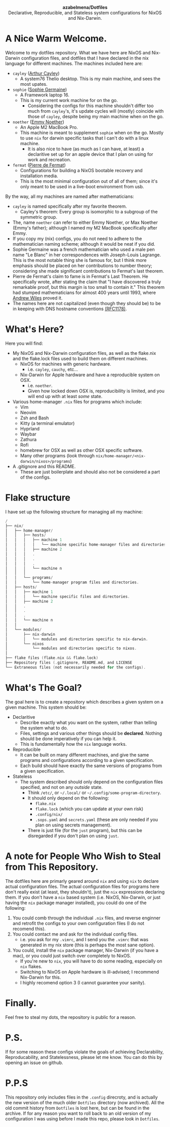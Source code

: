 <p align="center">
  <b>azabelmena/Dotfiles</b><br />
  <span align="center">Declarative, Reproducible, and Stateless system
  configurations for NixOS and Nix-Darwin.</span>
</p>

# A Nice Warm Welcome.

Welcome to my dotfiles repository. What we have here are NixOS and Nix-Darwin
configuration files, and dotfiles that I have declared in the nix language for
different machines. The machines included
here are:
- `cayley` ([Arthur Cayley](https://mathshistory.st-andrews.ac.uk/Biographies/Cayley/))
    - A system76 Thelio desktop. This is my main machine, and sees the most
    upates.
- `sophie` ([Sophie Germaine](https://www.britannica.com/biography/Sophie-Germain))
    - A Framework laptop 16.
    - This is my current work machine for on the go.
        - Considering the configs for this machine shouldn't differ too much
          from `cayley`'s, it's update cycles will (mostly) coincide with those
          of `cayley`, despite being my main machine when on the go.
- `noether` ([Emmy Noether](https://www.britannica.com/biography/Emmy-Noether))
    - An Apple M2 MacBook Pro.
    - This machine is meant to supplement `sophie` when on the go. Mostly to use
      `nix` for darwin specific tasks that I can't do with a linux machine.
        - It is also nice to have (as much as I can have, at least) a
          declaritive set up for an apple device that I plan on using for work
          and recreation.
- `fermat` ([Pierre de Fermat](https://www.britannica.com/biography/Pierre-de-Fermat))
    - Configurations for building a NixOS bootable recovery and installation media.
    - This is the most minimal configuration out of all of them; since it's only
      meant to be used in a live-boot environment from usb.

By the way, all my machines are named after mathematicians:
- `cayley` is named specifically after my favorite theorem.
    - Cayley's theorem: Every group is isomorphic to a subgroup of the symmetric
      group.
- The, name `noether` can refer to either Emmy Noether, or Max Noether
(Emmy's father); although I named my M2 MacBook specifically after Emmy.
- If you copy my (nix) configs, you do not need to adhere to the
mathematician naming scheme; although it would be neat if you did.
- Sophie Germaine was a french mathematician who used a male pen name
"Le Blanc" in her correspondences with Joseph-Louis Lagrange. This is the most
notable thing she is famous for, but I think more emphasis should be placed on
her contributions to number theory; considering she made significant
contributions to Fermat's last theorem.
- Pierre de Fermat's claim to fame is in Fermat's Last
Theorem[](https://www.britannica.com/science/Fermats-last-theorem). He
specifically wrote, after stating the claim that "I have discovered a truly
remarkable proof, but this margin is too small to contain it." This theorem had
stumped mathematicians for almost 400 years until 1993, where [Andrew
Wiles](https://www.britannica.com/biography/Andrew-Wiles) proved it.
- The names here are not capitalized (even though they should be) to be in
keeping with DNS hostname conventions
[(RFC1178)](https://datatracker.ietf.org/doc/html/rfc1178).

# What's Here?

Here you will find:

- My NixOS and Nix-Darwin configuration files, as well as the flake.nix and the
flake.lock files used to build them on different machines.
    - NixOS for machines with generic hardware.
        - i.e. `cayley`, `cauchy`, etc...
    - Nix-Darwin for Apple hardware and have a reproducible system on OSX.
        - i.e. `noether`.
        - Given how locked down OSX is, reproducibility is limited, and you will
          end up with at least _some_ state.
- Various home-manager `.nix` files for programs which include:
    - Vim
    - Neovim
    - Zsh and Bash
    - Kitty (a terminal emulator)
    - Hyprland
    - Waybar
    - Zathura
    - Rofi
    - homebrew for OSX as well as other OSX specific software.
    - Many other programs (look through `nix/home-manager/<nix-darwin/nixos>/programs`)
- A .gitignore and this README.
    - These are just boilerplate and should also not be considered a part of the
    configs.

# Flake structure
I have set up the following structure for managing all my machine:

```c
/
├── nix/
│   ├── home-manager/
│   │   ├── hosts/
│   │   │   ├── machine 1
│   │   │   │   └── machine specific home-manager files and directories.
│   │   │   ├── machine 2
│   │   │   .
│   │   │   .
│   │   │   .
│   │   │   └── machine n
│   │   │
│   │   └── programs/
│   │       └── home-manager program files and directories.
│   ├── hosts/
│   │   ├── machine 1
│   │   │   └── machine specific files and directories.
│   │   ├── machine 2
│   │   .
│   │   .
│   │   .
│   │   └── machine n
│   │
│   └── modules/
│       ├── nix-darwin
│       │   └── modules and directories specific to nix-darwin.
│       └── nixos
│           └── modules and directories specific to nixos.
│
├── flake files (flake.nix && flake.lock)
├── Repository files (.gitignore, README.md, and LICENSE
└── Extraneous files (not necessarily needed for the configs).
```

# What's The Goal?

The goal here is to create a repository which describes a given system on a
given machine. This system should be:
- Declaritive
    - Describe exactly what you want on the system, rather than telling the
      system what to do.
    - Files, settings and various other things should be **declared**. Nothing
      should be done imperatively if you can help it.
    - This is fundamentally how the `nix` language works.
- Reproducible
    - It can be built on many different machines, and give the same programs and
    configurations according to a given specification.
    - Each build should have exactly the same versions of programs from a given
    specification.
- Stateless
    - The system described should only depend on the configuration files
    specified, and not on any *outside* state.
        - Think `/etc/`, or `~/.local/` or `~/.config/some-program-directory`.
        - It should only depend on the following:
            - `flake.nix`
            - `flake.lock` (which you can update at your own risk)
            - `.config/nix/`
            - `.sops.yaml` and `secrets.yaml` (these are only needed if you plan
                on using secrets management).
        - There is just file (for the `just` program), but this can be
          disregarded if you don't plan on using `just`.

# A note for People Who Wish to Steal from This Repository.

The dotfiles here are primarly geared around `nix` and using `nix` to declare
actual configuration files. The actual configuration files for programs
here don't really exist (at least, they shouldn't), just the `nix` expressions
declaring them. If you don't have a `nix` based system (i.e. NixOS,
Nix-Darwin, or just having the `nix` package manager installed), you could do
one of the following:
1. You could comb through the individual `.nix` files, and reverse enginner and
retrofit the configs to your own configuration files (I do not recomend this).
2. You could contact me and ask for the individual config files.
    - i.e. you ask for my `.vimrc`, and I send you the `.vimrc` that was generated
    in my nix store (this is perhaps the most sane option).
3. You could, install the `nix` package manager, Nix-Darwin (if you have a mac),
or you could just switch over completely to NixOS.
    - If you're new to `nix`, you will have to do some reading, especially on
    `nix` flakes.
    - Switching to NixOS on Apple hardware is ill-advised; I recommend
    Nix-Darwin for this.
    - I highly recomend option 3 (I cannot guarantee your sanity).

# Finally.
Feel free to steal my dots, the repository is public for a reason.

# P.S.
If for some reason these configs violate the goals of achieving Declarability,
Reproducability, and Statelessness, please let me know. You can do this by
opening an issue on github.

# P.P.S
This repository only includes files in the `.config` direcroty, and is actually
the new version of the much older `Dotfiles` directory (now archived). All the
old commit history from `Dotfiles` is lost here, but can be found in the
archive. If for any reason you want to roll back to an old version of my
configuration I was using before I made this repo, please look in
`Dotfiles`.
